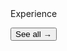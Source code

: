 <div class="home-spacer" />
<div class="home-title"> Experience </div>

<div class="experience-container">
<Experience
    title="Software Engineer"
    company="Renuo AG"
    companyUrl="https://www.renuo.ch"
    companyLogo="logo/renuo.webp"
    from="2022-09"
    to="now"
    detailedPage='experience/renuo'
    :icons="['aws', 'gcp', 'java', 'mysql', 'k8s', 'python', 'docker', 'nginx', 'elasticsearch', 'spring', 'redis', 'rails']"
    />

<Experience
    title="Partner & CTO"
    company="MangaYo!"
    companyUrl="https://mangayo.it"
    companyLogo="logo/mangayo.webp"
    detailedPage='project/mangayo'
    from="2020-10"
    to="now"
    :icons="['aws', 'gcp', 'php', 'mariadb', 'react', 'prestashop', 'python', 'docker', 'supabase', 'centos']"
    />

<Experience
    title="Frontend Developer"
    company="Arcan"
    companyUrl="https://www.arcan.tech/"
    companyLogo="logo/arcan.webp"
    detailedPage='project/arcan'
    from="2020-10"
    to="2022-07"
    :icons="['react', 'cytoscape', 'mui', 'd3', 'plotly', 'graphql']"
    />

<Experience
    title="Full Stack Developer"
    company="Dakimba"
    detailedPage='project/dakimba'
    from="2019-10"
    to="2020-12"
    :icons="['react', 'mui', 'ubuntu', 'proxmox', 'rpi', 'c']"
    />

<Button destinationUrl="project/"> See all → </Button>

</div>
